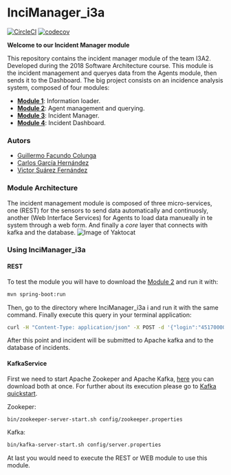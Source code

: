 # InciManager_i3a
[![CircleCI](https://circleci.com/gh/Arquisoft/InciManager_i3a/tree/master.svg?style=svg)](https://circleci.com/gh/Arquisoft/InciManager_i3a/tree/master)
[![codecov](https://codecov.io/gh/Arquisoft/InciManager_i3a/branch/master/graph/badge.svg)](https://codecov.io/gh/Arquisoft/InciManager_i3a)

**Welcome to our Incident Manager module**

This repository contains the incident manager module of the team I3A2. Developed during the 2018 Software Architecture course. This module is the incident management and queryes data from the Agents module, then sends it to the Dashboard. The big project consists on an incidence analysis system, composed of four modules:

- **[Module 1](https://github.com/Arquisoft/Loader_i3a)**: Information loader.
- **[Module 2](https://github.com/Arquisoft/Agents_i3a)**: Agent management and querying.
- **[Module 3](https://github.com/Arquisoft/InciManager_i3a)**: Incident Manager.
- **[Module 4](https://github.com/Arquisoft/InciDashboard_i3a)**: Incident Dashboard.

### Autors
- [Guillermo Facundo Colunga](https://github.com/thewilly)
- [Carlos García Hernández](https://github.com/CarlosGarciaHdez)
- [Victor Suárez Fernández](https://github.com/ByBordex)

### Module Architecture
The incident management module is composed of three micro-services, one (REST) for the sensors to send data automatically and continuosly, another (Web Interface Services) for Agents to load data manueally in te system through a web form. And finally a _core_ layer that connects with kafka and the database.
![Image of Yaktocat](.github/scheeme.png)

### Using InciManager_i3a
#### REST
To test the module you will have to download the [Module 2](https://github.com/Arquisoft/Agents_i3a) and run it with:
```bash
mvn spring-boot:run
```
Then, go to the directory where InciManager_i3a i and run it with the same command. Finally execute this query in your terminal application:
```bash
curl -H "Content-Type: application/json" -X POST -d '{"login":"45170000A","password":"4[[j[frVCUMJ>hU","kind":1,"message":{"name":"Fuego en coto carcedo","description":"Hay un fuego que se ha iniciado cerca del monte. Peligro para la población cercana","tags":["la","le","li","lo"],"multimedia":["www.imagen1.com","www.imagen2.com","www.imagen3.com","www.imagen4.com"],"property-val":{"prop1":"val1","prop2":"val2","prop3":"val3","prop4":"val4"},"comments":["Please help!"]}}' http://localhost:8090/sensor-feed
```
After this point and incident will be submitted to Apache kafka and to the database of incidents.

#### KafkaService
First we need to start Apache Zookeper and Apache Kafka, [here](https://www.apache.org/dyn/closer.cgi?path=/kafka/1.0.1/kafka_2.11-1.0.1.tgz) you can download both at once. For further about its execution please go to [Kafka quickstart](https://kafka.apache.org/quickstart).

Zookeper:
```bash
bin/zookeeper-server-start.sh config/zookeeper.properties
```
Kafka:
```bash
bin/kafka-server-start.sh config/server.properties
```
At last you would need to execute the REST or WEB module to use this module.

